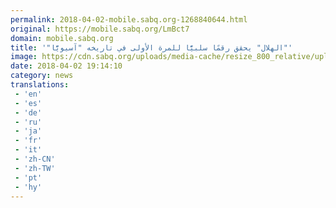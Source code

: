 ```yaml
---
permalink: 2018-04-02-mobile.sabq.org-1268840644.html
original: https://mobile.sabq.org/LmBct7
domain: mobile.sabq.org
title: '"الهلال" يحقق رقمًا سلبيًّا للمرة الأولى في تاريخه "آسيويًّا"'
image: https://cdn.sabq.org/uploads/media-cache/resize_800_relative/uploads/material-file/5ac27b18815736b54b2d7b71/5ac27ae220805.jpg
date: 2018-04-02 19:14:10
category: news
translations: 
 - 'en'
 - 'es'
 - 'de'
 - 'ru'
 - 'ja'
 - 'fr'
 - 'it'
 - 'zh-CN'
 - 'zh-TW'
 - 'pt'
 - 'hy'
---
```


